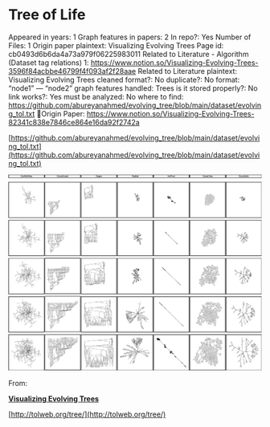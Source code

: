 # Tree of Life

Appeared in years: 1
Graph features in papers: 2
In repo?: Yes
Number of Files: 1
Origin paper plaintext: Visualizing Evolving Trees
Page id: cb0493d6b6da4a73a979f06225983011
Related to Literature - Algorithm (Dataset tag relations) 1: https://www.notion.so/Visualizing-Evolving-Trees-3596f84acbbe46799f4f093af2f28aae
Related to Literature plaintext: Visualizing Evolving Trees
cleaned format?: No
duplicate?: No
format: “node1” — “node2”
graph features handled: Trees
is it stored properly?: No
link works?: Yes
must be analyzed: No
where to find: https://github.com/abureyanahmed/evolving_tree/blob/main/dataset/evolving_tol.txt
🧾Origin Paper: https://www.notion.so/Visualizing-Evolving-Trees-82341c838e7846ce864e16da92f2742a

[https://github.com/abureyanahmed/evolving_tree/blob/main/dataset/evolving_tol.txt](https://github.com/abureyanahmed/evolving_tree/blob/main/dataset/evolving_tol.txt)

![Untitled](Tree%20of%20Life%20cb0493d6b6da4a73a979f06225983011/Untitled.png)

From:

[**Visualizing Evolving Trees**](Tree%20of%20Life%20cb0493d6b6da4a73a979f06225983011/Visualizing%20Evolving%20Trees%2095d3552ad36746f4a3e3614cd1c1f561.md)

[http://tolweb.org/tree/](http://tolweb.org/tree/)